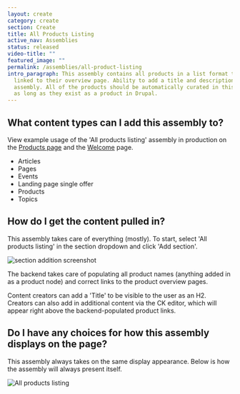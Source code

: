 ```yaml
---
layout: create
category: create
section: Create
title: All Products Listing
active_nav: Assemblies
status: released
video-title: ""
featured_image: ""
permalink: /assemblies/all-product-listing
intro_paragraph: This assembly contains all products in a list format that are
  linked to their overview page. Ability to add a title and description to the
  assembly. All of the products should be automatically curated in this assembly
  as long as they exist as a product in Drupal.
---
```

## What content types can I add this assembly to?

View example usage of the 'All products listing' assembly in production on the [](https://developers.redhat.com/products/quarkus/getting-started)[Products page](https://developers.redhat.com/products) and the [Welcome](https://developers.redhat.com/welcome) page.

* Articles 
* Pages
* Events
* Landing page single offer
* Products
* Topics

## How do I get the content pulled in?

This assembly takes care of everything (mostly). To start, select 'All products listing' in the section dropdown and click 'Add section'.

![section addition screenshot](/design-manual/assets/uploads/screen-shot-2020-11-09-at-1.52.29-pm.png)

The backend takes care of populating all product names (anything added in as a product node) and correct links to the product overview pages. 

Content creators can add a 'Title' to be visible to the user as an H2. Creators can also add in additional content via the CK editor, which will appear right above the backend-populated product links.

## Do I have any choices for how this assembly displays on the page?

This assembly always takes on the same display appearance. Below is how the assembly will always present itself.

![All products listing](/design-manual/assets/uploads/screen-shot-2020-11-09-at-2.03.26-pm.png)